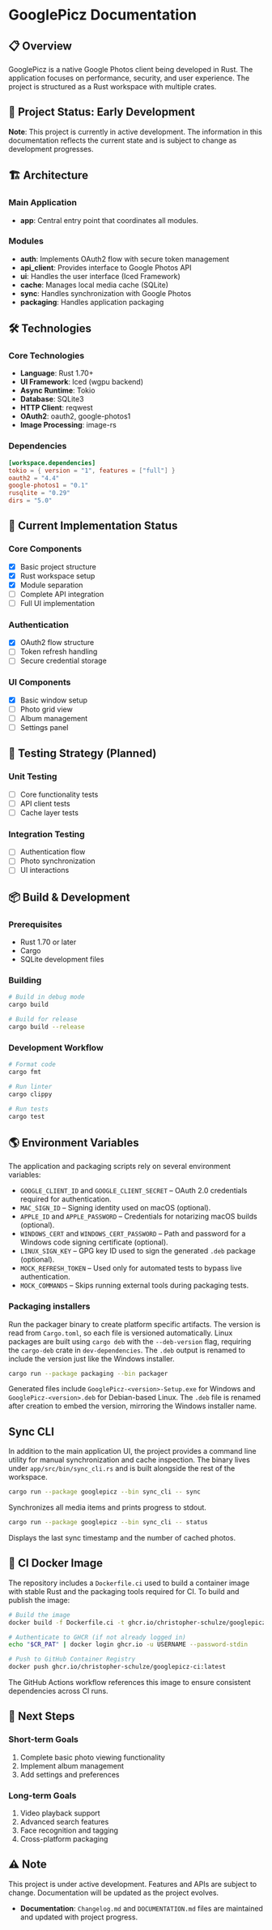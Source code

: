 # GooglePicz Documentation

## 📋 Overview
GooglePicz is a native Google Photos client being developed in Rust. The application focuses on performance, security, and user experience. The project is structured as a Rust workspace with multiple crates.

## 🚧 Project Status: Early Development

**Note**: This project is currently in active development. The information in this documentation reflects the current state and is subject to change as development progresses.

## 🏗️ Architecture

### Main Application
- **app**: Central entry point that coordinates all modules.

### Modules
- **auth**: Implements OAuth2 flow with secure token management
- **api_client**: Provides interface to Google Photos API
- **ui**: Handles the user interface (Iced Framework)
- **cache**: Manages local media cache (SQLite)
- **sync**: Handles synchronization with Google Photos
- **packaging**: Handles application packaging

## 🛠️ Technologies

### Core Technologies
- **Language**: Rust 1.70+
- **UI Framework**: Iced (wgpu backend)
- **Async Runtime**: Tokio
- **Database**: SQLite3
- **HTTP Client**: reqwest
- **OAuth2**: oauth2, google-photos1
- **Image Processing**: image-rs

### Dependencies
```toml
[workspace.dependencies]
tokio = { version = "1", features = ["full"] }
oauth2 = "4.4"
google-photos1 = "0.1"
rusqlite = "0.29"
dirs = "5.0"
```

## 🚀 Current Implementation Status

### Core Components
- [x] Basic project structure
- [x] Rust workspace setup
- [x] Module separation
- [ ] Complete API integration
- [ ] Full UI implementation

### Authentication
- [x] OAuth2 flow structure
- [ ] Token refresh handling
- [ ] Secure credential storage

### UI Components
- [x] Basic window setup
- [ ] Photo grid view
- [ ] Album management
- [ ] Settings panel

## 🧪 Testing Strategy (Planned)

### Unit Testing
- [ ] Core functionality tests
- [ ] API client tests
- [ ] Cache layer tests

### Integration Testing
- [ ] Authentication flow
- [ ] Photo synchronization
- [ ] UI interactions

## 📦 Build & Development

### Prerequisites
- Rust 1.70 or later
- Cargo
- SQLite development files

### Building
```bash
# Build in debug mode
cargo build

# Build for release
cargo build --release
```

### Development Workflow
```bash
# Format code
cargo fmt

# Run linter
cargo clippy

# Run tests
cargo test
```

## 🌎 Environment Variables

The application and packaging scripts rely on several environment variables:

- `GOOGLE_CLIENT_ID` and `GOOGLE_CLIENT_SECRET` – OAuth 2.0 credentials required for authentication.
- `MAC_SIGN_ID` – Signing identity used on macOS (optional).
- `APPLE_ID` and `APPLE_PASSWORD` – Credentials for notarizing macOS builds (optional).
- `WINDOWS_CERT` and `WINDOWS_CERT_PASSWORD` – Path and password for a Windows code signing certificate (optional).
- `LINUX_SIGN_KEY` – GPG key ID used to sign the generated `.deb` package (optional).
- `MOCK_REFRESH_TOKEN` – Used only for automated tests to bypass live authentication.
- `MOCK_COMMANDS` – Skips running external tools during packaging tests.

### Packaging installers
Run the packager binary to create platform specific artifacts. The version is
read from `Cargo.toml`, so each file is versioned automatically. Linux packages
are built using `cargo deb` with the `--deb-version` flag, requiring the
`cargo-deb` crate in `dev-dependencies`. The `.deb` output is renamed to include
the version just like the Windows installer.

```bash
cargo run --package packaging --bin packager
```

Generated files include `GooglePicz-<version>-Setup.exe` for Windows and
`GooglePicz-<version>.deb` for Debian-based Linux. The `.deb` file is renamed
after creation to embed the version, mirroring the Windows installer name.

## Sync CLI

In addition to the main application UI, the project provides a command line utility for manual synchronization and cache inspection. The binary lives under `app/src/bin/sync_cli.rs` and is built alongside the rest of the workspace.

```bash
cargo run --package googlepicz --bin sync_cli -- sync
```

Synchronizes all media items and prints progress to stdout.

```bash
cargo run --package googlepicz --bin sync_cli -- status
```

Displays the last sync timestamp and the number of cached photos.

## 🐳 CI Docker Image

The repository includes a `Dockerfile.ci` used to build a container image with stable Rust and the packaging tools required for CI. To build and publish the image:
 ```bash
# Build the image
docker build -f Dockerfile.ci -t ghcr.io/christopher-schulze/googlepicz-ci:latest .

# Authenticate to GHCR (if not already logged in)
echo "$CR_PAT" | docker login ghcr.io -u USERNAME --password-stdin

# Push to GitHub Container Registry
docker push ghcr.io/christopher-schulze/googlepicz-ci:latest
```

The GitHub Actions workflow references this image to ensure consistent dependencies across CI runs.

## 📝 Next Steps
### Short-term Goals
1. Complete basic photo viewing functionality
2. Implement album management
3. Add settings and preferences

### Long-term Goals
1. Video playback support
2. Advanced search features
3. Face recognition and tagging
4. Cross-platform packaging

## ⚠️ Note
This project is under active development. Features and APIs are subject to change. Documentation will be updated as the project evolves.
- **Documentation**: `Changelog.md` and `DOCUMENTATION.md` files are maintained and updated with project progress.
